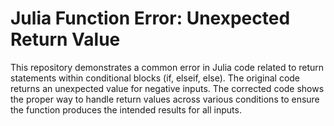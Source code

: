 # Julia Function Error: Unexpected Return Value
This repository demonstrates a common error in Julia code related to return statements within conditional blocks (if, elseif, else).  The original code returns an unexpected value for negative inputs. The corrected code shows the proper way to handle return values across various conditions to ensure the function produces the intended results for all inputs.